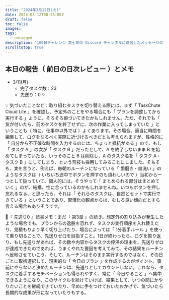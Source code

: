 ```yaml
---
title: "2024年3月12日(火)"
date: 2024-03-12T00:25:00Z
draft: false
toc: false
images:
tags: 
  - untagged
description: '100日チャレンジ 第七期の Discord チャンネルに送信したメッセージのアーカイブ'
scrolltotop: true
---
```


## 本日の報告（ 前日の日次レビュー ）とメモ

- 3/11(月)
  - 完了タスク数：23
  - 先送り：0 ✨

💡 気づいたことなど：取り組むタスクを切り替える際には、まず「 TaskChute Cloud Lite 」を確認し、予定外のことをやる場合にも「 プランを調整してから実行する 」ように、そろそろ癖づいてきたかもしれません。ただ、それでも「 気が付いたら、前のタスクを終了せずに、次の作業に入ってしまっていた 」ということも（ 特に、仕事中以外では ）よくあります。その場合、適当に時間を編集して、ログをなるべく実際に近づけるべきだとも考えられますが、性格的に「 自分から不正確な時間を入力するのには、ちょっと抵抗がある 」ので、もし「 タスク A 」の次が「 タスク B 」だったとして、A を終了しないまま B を始めてしまっていたら、いっそのこと B は削除し、A のタスク名を「 タスク A・タスク B 」にしてしまう、という荒技も採用してみることにしました。そもそも、実を言うと、例えば、毎朝のルーチンになっている「 歯磨き・皿洗い 」のようなタスクは（ いちいち途中でボタンを押すのも煩わしいので ）当初から一つとして扱っていて、個人的には、そうやって「 まとめられる部分はまとめていく 」のが、結構、性に合っているのかもしれませんね。いつもボタンを押し忘れるなぁ、と思ったら、それは「 それらのタスクは、自然とセットで実行できている 」ということであり、習慣化の観点からは、むしろ良い傾向だとすら言える場合もありそうです。

🔖『 先送り0 』読書メモ：まだ「 第3章 」の続き。想定外の割り込みが発生したような場合でも、プランからの逸脱を恐れず、タスクの実行順序を入れ替えたり、見積もりより早く切り上げたり、場合によっては「 1分着手ルール 」を使って乗り切ることで、先送りゼロを目指すこと。1日が終わったら、ログを振り返り、もし先送りがあれば、その数や内容からタスクの停滞の理由を、先送りゼロが達成できたのであれば、うまくやれた要因を考えてみて、その結果をルーチンへ反映させていこう。そして、ルーチンはそのまま実行するのではなく、その日ごとに取捨選択して、現実的な「 今日のプラン 」を作成するのがポイント。事前にやらないと決めたルーチンは、先送りとしてカウントしない。これなら、タスクに着手するモチベーションも得られやすく、常に「 今日やること 」へ集中できるようになり、このサイクルを続けていけば、結果として、いつの間にかやりたいことを継続できていたり、早めに手をつけておいたおかげで、気づいたら長期的な成果が形になっていたりもする。
